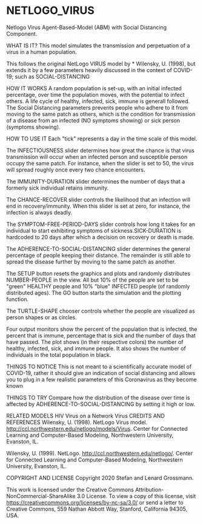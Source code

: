 # NETLOGO_VIRUS
Netlogo Virus Agent-Based-Model (ABM) with Social Distancing Component.

WHAT IS IT?
This model simulates the transmission and perpetuation of a virus in a human population.

This follows the original NetLogo VIRUS model by * Wilensky, U. (1998), but extends it by a few parameters heavily discussed in the context of COVID-19; such as SOCIAL-DISTANCING

HOW IT WORKS
A random population is set-up, with an initial infected percentage, over time the population moves, with the potential to infect others. A life cycle of healthy, infected, sick, immune is generall followed. The Social Distancing parameters prevents people who adhere to it from moving to the same patch as others, which is the condition for transmission of a disease from an infected (NO symptoms showing) or sick person (symptoms showing).

HOW TO USE IT
Each "tick" represents a day in the time scale of this model.

The INFECTIOUSNESS slider determines how great the chance is that virus transmission will occur when an infected person and susceptible person occupy the same patch. For instance, when the slider is set to 50, the virus will spread roughly once every two chance encounters.

The IMMUNITY-DURATION slider determines the number of days that a formerly sick individual retains immunity.

The CHANCE-RECOVER slider controls the likelihood that an infection will end in recovery/immunity. When this slider is set at zero, for instance, the infection is always deadly.

The SYMPTOM-FREE-PERIOD-DAYS slider controls how long it takes for an individual to start exhibiting symptoms of sickness.SICK-DURATION is hardcoded to 20 days after which a decision on recovery or death is made.

The ADHERENCE-TO-SOCIAL-DISTANCING slider determines the general percentage of people keeping their distance. The remainder is still able to spread the disease further by moving to the same patch as another.

The SETUP button resets the graphics and plots and randomly distributes NUMBER-PEOPLE in the view. All but 10% of the people are set to be "green" HEALTHY people and 10% "blue" INFECTED people (of randomly distributed ages). The GO button starts the simulation and the plotting function.

The TURTLE-SHAPE chooser controls whether the people are visualized as person shapes or as circles.

Four output monitors show the percent of the population that is infected, the percent that is immune, percentage that is sick and the number of days that have passed. The plot shows (in their respective colors) the number of healthy, infected, sick, and immune people. It also shows the number of individuals in the total population in black.

THINGS TO NOTICE
This is not meant to a scientifically accurate model of COVID-19, rather it should give an indication of social distancing and allows you to plug in a few realistic parameters of this Coronavirus as they become known

THINGS TO TRY
Compare how the distribution of the disease over time is affected by ADHERENCE-TO-SOCIAL-DISTANCING by setting it high or low.

RELATED MODELS
HIV
Virus on a Network
Virus
CREDITS AND REFERENCES
Wilensky, U. (1998). NetLogo Virus model. http://ccl.northwestern.edu/netlogo/models/Virus. Center for Connected Learning and Computer-Based Modeling, Northwestern University, Evanston, IL.

Wilensky, U. (1999). NetLogo. http://ccl.northwestern.edu/netlogo/. Center for Connected Learning and Computer-Based Modeling, Northwestern University, Evanston, IL.

COPYRIGHT AND LICENSE
Copyright 2020 Stefan and Lenard Grossmann.

This work is licensed under the Creative Commons Attribution-NonCommercial-ShareAlike 3.0 License. To view a copy of this license, visit https://creativecommons.org/licenses/by-nc-sa/3.0/ or send a letter to Creative Commons, 559 Nathan Abbott Way, Stanford, California 94305, USA.
